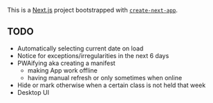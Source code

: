 This is a [Next.js](https://nextjs.org/) project bootstrapped with [`create-next-app`](https://github.com/vercel/next.js/tree/canary/packages/create-next-app).

## TODO

- Automatically selecting current date on load
- Notice for exceptions/irregularities in the next 6 days
- PWAifying aka creating a manifest
    - making App work offline  
    - having manual refresh or only sometimes when online 
- Hide or mark otherwise when a certain class is not held that week
- Desktop UI
